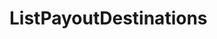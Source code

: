 # ListPayoutDestinations

<api-endpoint openapi-path="../../../milestone.openapi.json" method="GET" endpoint="/wallet/dest"/>
